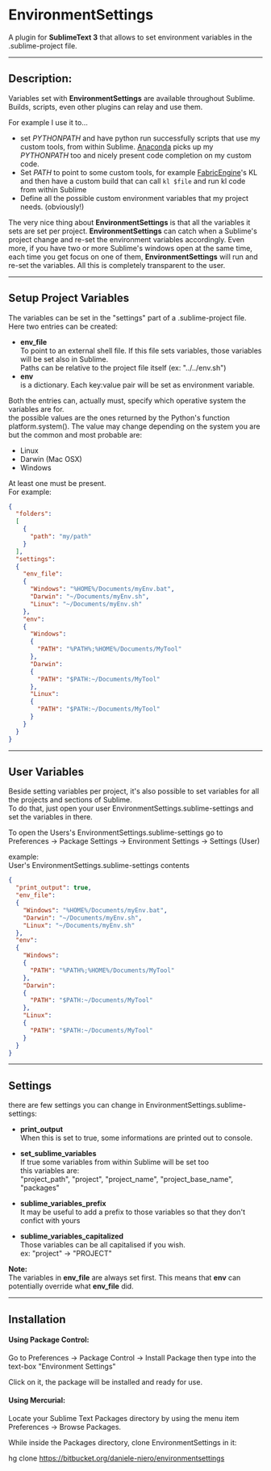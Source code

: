 # EnvironmentSettings

A plugin for **SublimeText 3** that allows to set environment variables in the .sublime-project file.  

- - -
## Description:

Variables set with **EnvironmentSettings** are available throughout Sublime. Builds, scripts, even other plugins can relay and use them.

For example I use it to...

* set *PYTHONPATH* and have python run successfully scripts that use my custom tools, from within Sublime. [Anaconda](https://packagecontrol.io/packages/Anaconda) picks up my *PYTHONPATH*  too and nicely present code completion on my custom code.
* Set *PATH* to point to some custom tools, for example [FabricEngine](http://fabricengine.com/)'s KL and then have a custom build that can call `kl $file` and run kl code from within Sublime
* Define all the possible custom environment variables that my project needs. (obviously!)

The very nice thing about **EnvironmentSettings** is that all the variables it sets are set per project. **EnvironmentSettings** can catch when a Sublime's project change and re-set the environment variables accordingly. Even more, if you have two or more Sublime's windows open at the same time, each time you get focus on one of them, **EnvironmentSettings** will run and re-set the variables. All this is completely transparent to the user.

- - -
## Setup Project Variables

The variables can be set in the "settings" part of a .sublime-project file.  
Here two entries can be created:

  * **env_file**   
    To point to an external shell file. If this file sets variables, those variables will be set also in Sublime.  
    Paths can be relative to the project file itself (ex: "../../env.sh")
  * **env**  
    is a dictionary. Each key:value pair will be set as environment variable.

Both the entries can, actually must, specify which operative system the variables are for.  
the possible values are the ones returned by the Python's function platform.system(). The value may change depending on the system you are but the common and most probable are:

* Linux
* Darwin (Mac OSX)
* Windows

At least one must be present.  
For example:
```json
{
  "folders":
  [
    {
      "path": "my/path"
    }
  ],
  "settings":
  {
    "env_file": 
    {
      "Windows": "%HOME%/Documents/myEnv.bat",
      "Darwin": "~/Documents/myEnv.sh",
      "Linux": "~/Documents/myEnv.sh"
    },
    "env":
    {
      "Windows": 
      {
        "PATH": "%PATH%;%HOME%/Documents/MyTool"
      },
      "Darwin": 
      {
        "PATH": "$PATH:~/Documents/MyTool"
      },
      "Linux": 
      {
        "PATH": "$PATH:~/Documents/MyTool"
      }
    }
  }
}
```

- - -
## User Variables

Beside setting variables per project, it's also possible to set variables for all the projects and sections of Sublime.  
To do that, just open your user EnvironmentSettings.sublime-settings and set the variables in there.

To open the Users's EnvironmentSettings.sublime-settings go to Preferences -> Package Settings -> Environment Settings -> Settings (User)

example:   
User's EnvironmentSettings.sublime-settings contents
```json
{
  "print_output": true,
  "env_file": 
  {
    "Windows": "%HOME%/Documents/myEnv.bat",
    "Darwin": "~/Documents/myEnv.sh",
    "Linux": "~/Documents/myEnv.sh"
  },
  "env":
  {
    "Windows": 
    {
      "PATH": "%PATH%;%HOME%/Documents/MyTool"
    },
    "Darwin": 
    {
      "PATH": "$PATH:~/Documents/MyTool"
    },
    "Linux": 
    {
      "PATH": "$PATH:~/Documents/MyTool"
    }
  }
}
```

- - -
## Settings

there are few settings you can change in EnvironmentSettings.sublime-settings:

* **print_output**  
  When this is set to true, some informations are printed out to console.  

* **set_sublime_variables**  
  If true some variables from within Sublime will be set too  
  this variables are:  
  "project_path", "project", "project_name", "project_base_name", "packages"

* **sublime_variables_prefix**  
  It may be useful to add a prefix to those variables so that they don't confict with yours

* **sublime_variables_capitalized**  
  Those variables can be all capitalised if you wish.  
  ex: "project" -> "PROJECT"
    
**Note:**  
The variables in **env_file** are always set first. This means that **env** can potentially override what **env_file** did.

- - -
## Installation

#### Using Package Control:

Go to Preferences -> Package Control -> Install Package then type into the text-box "Environment Settings"

Click on it, the package will be installed and ready for use.

#### Using Mercurial:

Locate your Sublime Text Packages directory by using the menu item Preferences -> Browse Packages.

While inside the Packages directory, clone EnvironmentSettings in it:

hg clone https://bitbucket.org/daniele-niero/environmentsettings